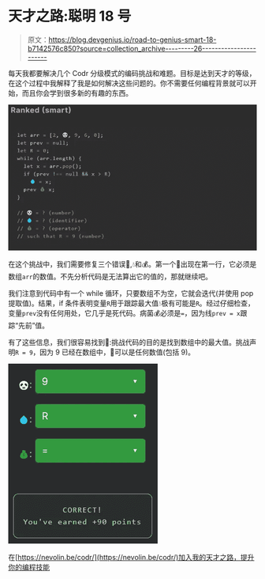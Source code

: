 # 天才之路:聪明 18 号

> 原文：<https://blog.devgenius.io/road-to-genius-smart-18-b7142576c850?source=collection_archive---------26----------------------->

每天我都要解决几个 Codr 分级模式的编码挑战和难题。目标是达到天才的等级，在这个过程中我解释了我是如何解决这些问题的。你不需要任何编程背景就可以开始，而且你会学到很多新的有趣的东西。

![](img/6f18828ee7bc626f6fb6cef013912a4b.png)

在这个挑战中，我们需要修复三个错误🐼,💧和💰。第一个🐼出现在第一行，它必须是数组`arr`的数值。不先分析代码是无法算出它的值的，那就继续吧。

我们注意到代码中有一个 while 循环，只要数组不为空，它就会迭代(并使用 pop 提取值)。结果，if 条件表明变量`R`用于跟踪最大值💧极有可能是`R`。经过仔细检查，变量`prev`没有任何用处，它几乎是死代码。病菌💰必须是`=`，因为线`prev = x`跟踪“先前”值。

有了这些信息，我们很容易找到🐼:挑战代码的目的是找到数组中的最大值。挑战声明`R = 9`，因为 9 已经在数组中，🐼可以是任何数值(包括 9)。

![](img/d0ebcf14a4548e6db5cda2814a8540d3.png)

在[https://nevolin.be/codr/](https://nevolin.be/codr/)加入我的天才之路，提升你的编程技能